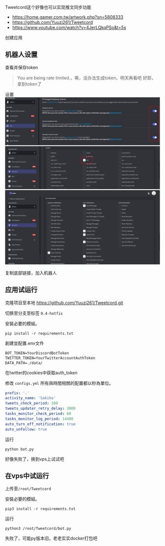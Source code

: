 Tweetcord这个好像也可以实现推文同步功能
- https://home.gamer.com.tw/artwork.php?sn=5808333
- https://github.com/Yuuzi261/Tweetcord
- https://www.youtube.com/watch?v=4JerLQkqPSo&t=5s


创建应用

## 机器人设置
查看并保存token
> You are being rate limited.，嘶，没办法生成token，明天再看吧
> 好耶，拿到token了

设置
![](assets/Pasted%20image%2020240726180208.png)
![](assets/Pasted%20image%2020240726180248.png)
![](assets/Pasted%20image%2020240726180516.png)

复制底部链接，加入机器人


## 应用试运行

克隆项目至本地 https://github.com/Yuuzi261/Tweetcord.git

切换至分支至标签 `0.4-hotfix`

安裝必要的模組。
```
pip install -r requirements.txt
```

創建並配置.env文件
```
BOT_TOKEN=YourDiscordBotToken
TWITTER_TOKEN=YourTwitterAccountAuthToken
DATA_PATH=./data/
```
在twitter的cookies中获取auth_token

修改 `configs.yml`
所有與時間相關的配置都以秒為單位。
```yml
prefix: '.'
activity_name: 'Sakiko'
tweets_check_period: 100
tweets_updater_retry_delay: 3000
tasks_monitor_check_period: 60
tasks_monitor_log_period: 14400
auto_turn_off_notification: true
auto_unfollow: true
```

运行
```
python bot.py
```
好像失败了，换到vps上试试吧

## 在vps中试运行
上传至`/root/Tweetcord`

安裝必要的模組。
```
pip3 install -r requirements.txt
```

运行
```
python3 /root/Tweetcord/bot.py
```

失败了，可能py版本旧，老老实实docker打包吧

